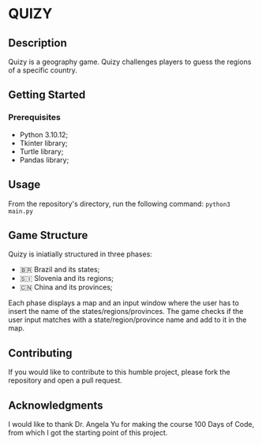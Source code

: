 # QUIZY
## Description
Quizy is a geography game. 
Quizy challenges players to guess the regions of a specific country.

## Getting Started
### Prerequisites
- Python 3.10.12;
- Tkinter library;
- Turtle library;
- Pandas library;

## Usage
From the repository's directory, run the following command:
`python3 main.py`

## Game Structure
Quizy is iniatially structured in three phases:
- 🇧🇷 Brazil and its states;
- 🇸🇮 Slovenia and its regions;
- 🇨🇳 China and its provinces;

Each phase displays a map and an input window where the user has to insert the name of the states/regions/provinces. The game checks if the user input matches with a state/region/province name and add to it in the map.

## Contributing
If you would like to contribute to this humble project, please fork the repository and open a pull request.

## Acknowledgments
I would like to thank Dr. Angela Yu for making the course 100 Days of Code, from which I got the starting point of this project.
